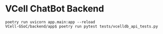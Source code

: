 # VCell ChatBot Backend

```
poetry run uvicorn app.main:app --reload
VCell-GSoC/backend/app$ poetry run pytest tests/vcelldb_api_tests.py
```

